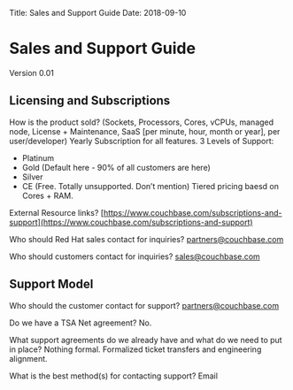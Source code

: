 Title: Sales and Support Guide
Date: 2018-09-10

# Sales and Support Guide
Version 0.01

## Licensing and Subscriptions

How is the product sold?
(Sockets, Processors, Cores, vCPUs, managed node, License + Maintenance, SaaS [per minute, hour, month or year], per user/developer)
Yearly Subscription for all features. 
3 Levels of Support: 
- Platinum
- Gold (Default here - 90% of all customers are here)
- Silver
- CE (Free. Totally unsupported. Don’t mention) 
Tiered pricing baesd on Cores + RAM.

External Resource links?
[https://www.couchbase.com/subscriptions-and-support](https://www.couchbase.com/subscriptions-and-support)

Who should Red Hat sales contact for inquiries?
[partners@couchbase.com](mailto:partners@couchbase.com)

Who should customers contact for inquiries?
[sales@couchbase.com](mailto:sales@couchbase.com)

## Support Model
Who should the customer contact for support?
[partners@couchbase.com](mailto:partners@couchbase.com)

Do we have a TSA Net agreement?
No.

What support agreements do we already have and what do we need to put in place?
Nothing formal. Formalized ticket transfers and engineering alignment. 

What is the best method(s) for contacting support?
Email
